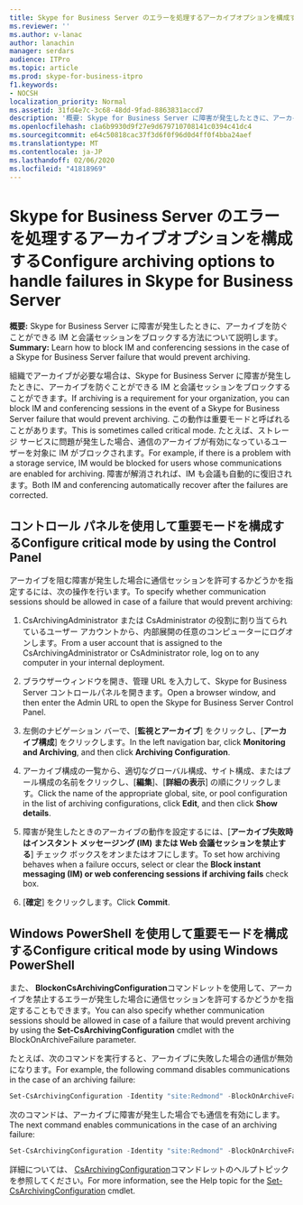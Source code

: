```yaml
---
title: Skype for Business Server のエラーを処理するアーカイブオプションを構成する
ms.reviewer: ''
ms.author: v-lanac
author: lanachin
manager: serdars
audience: ITPro
ms.topic: article
ms.prod: skype-for-business-itpro
f1.keywords:
- NOCSH
localization_priority: Normal
ms.assetid: 31fd4e7c-3c68-48dd-9fad-8863831accd7
description: '概要: Skype for Business Server に障害が発生したときに、アーカイブを防ぐことができる IM と会議セッションをブロックする方法について説明します。'
ms.openlocfilehash: c1a6b9930d9f27e9d679710708141c0394c41dc4
ms.sourcegitcommit: e64c50818cac37f3d6f0f96d0d4ff0f4bba24aef
ms.translationtype: MT
ms.contentlocale: ja-JP
ms.lasthandoff: 02/06/2020
ms.locfileid: "41818969"
---
```

# <a name="configure-archiving-options-to-handle-failures-in-skype-for-business-server"></a><span data-ttu-id="9ed16-103">Skype for Business Server のエラーを処理するアーカイブオプションを構成する</span><span class="sxs-lookup"><span data-stu-id="9ed16-103">Configure archiving options to handle failures in Skype for Business Server</span></span>

<span data-ttu-id="9ed16-104">**概要:** Skype for Business Server に障害が発生したときに、アーカイブを防ぐことができる IM と会議セッションをブロックする方法について説明します。</span><span class="sxs-lookup"><span data-stu-id="9ed16-104">**Summary:** Learn how to block IM and conferencing sessions in the case of a Skype for Business Server failure that would prevent archiving.</span></span>
  
<span data-ttu-id="9ed16-105">組織でアーカイブが必要な場合は、Skype for Business Server に障害が発生したときに、アーカイブを防ぐことができる IM と会議セッションをブロックすることができます。</span><span class="sxs-lookup"><span data-stu-id="9ed16-105">If archiving is a requirement for your organization, you can block IM and conferencing sessions in the event of a Skype for Business Server failure that would prevent archiving.</span></span> <span data-ttu-id="9ed16-106">この動作は重要モードと呼ばれることがあります。</span><span class="sxs-lookup"><span data-stu-id="9ed16-106">This is sometimes called critical mode.</span></span> <span data-ttu-id="9ed16-107">たとえば、ストレージ サービスに問題が発生した場合、通信のアーカイブが有効になっているユーザーを対象に IM がブロックされます。</span><span class="sxs-lookup"><span data-stu-id="9ed16-107">For example, if there is a problem with a storage service, IM would be blocked for users whose communications are enabled for archiving.</span></span> <span data-ttu-id="9ed16-108">障害が解消されれば、IM も会議も自動的に復旧されます。</span><span class="sxs-lookup"><span data-stu-id="9ed16-108">Both IM and conferencing automatically recover after the failures are corrected.</span></span> 
  
## <a name="configure-critical-mode-by-using-the-control-panel"></a><span data-ttu-id="9ed16-109">コントロール パネルを使用して重要モードを構成する</span><span class="sxs-lookup"><span data-stu-id="9ed16-109">Configure critical mode by using the Control Panel</span></span>

<span data-ttu-id="9ed16-110">アーカイブを阻む障害が発生した場合に通信セッションを許可するかどうかを指定するには、次の操作を行います。</span><span class="sxs-lookup"><span data-stu-id="9ed16-110">To specify whether communication sessions should be allowed in case of a failure that would prevent archiving:</span></span>
  
1. <span data-ttu-id="9ed16-111">CsArchivingAdministrator または CsAdministrator の役割に割り当てられているユーザー アカウントから、内部展開の任意のコンピューターにログオンします。</span><span class="sxs-lookup"><span data-stu-id="9ed16-111">From a user account that is assigned to the CsArchivingAdministrator or CsAdministrator role, log on to any computer in your internal deployment.</span></span> 
    
2. <span data-ttu-id="9ed16-112">ブラウザーウィンドウを開き、管理 URL を入力して、Skype for Business Server コントロールパネルを開きます。</span><span class="sxs-lookup"><span data-stu-id="9ed16-112">Open a browser window, and then enter the Admin URL to open the Skype for Business Server Control Panel.</span></span> 
    
3. <span data-ttu-id="9ed16-113">左側のナビゲーション バーで、[**監視とアーカイブ**] をクリックし、[**アーカイブ構成**] をクリックします。</span><span class="sxs-lookup"><span data-stu-id="9ed16-113">In the left navigation bar, click **Monitoring and Archiving**, and then click **Archiving Configuration**.</span></span>
    
4. <span data-ttu-id="9ed16-114">アーカイブ構成の一覧から、適切なグローバル構成、サイト構成、またはプール構成の名前をクリックし、[**編集**]、[**詳細の表示**] の順にクリックします。</span><span class="sxs-lookup"><span data-stu-id="9ed16-114">Click the name of the appropriate global, site, or pool configuration in the list of archiving configurations, click **Edit**, and then click **Show details**.</span></span>
    
5. <span data-ttu-id="9ed16-115">障害が発生したときのアーカイブの動作を設定するには、[**アーカイブ失敗時はインスタント メッセージング (IM) または Web 会議セッションを禁止する**] チェック ボックスをオンまたはオフにします。</span><span class="sxs-lookup"><span data-stu-id="9ed16-115">To set how archiving behaves when a failure occurs, select or clear the **Block instant messaging (IM) or web conferencing sessions if archiving fails** check box.</span></span>
    
6. <span data-ttu-id="9ed16-116">[**確定**] をクリックします。</span><span class="sxs-lookup"><span data-stu-id="9ed16-116">Click **Commit**.</span></span>
    
## <a name="configure-critical-mode-by-using-windows-powershell"></a><span data-ttu-id="9ed16-117">Windows PowerShell を使用して重要モードを構成する</span><span class="sxs-lookup"><span data-stu-id="9ed16-117">Configure critical mode by using Windows PowerShell</span></span>

<span data-ttu-id="9ed16-118">また、 **BlockonCsArchivingConfiguration**コマンドレットを使用して、アーカイブを禁止するエラーが発生した場合に通信セッションを許可するかどうかを指定することもできます。</span><span class="sxs-lookup"><span data-stu-id="9ed16-118">You can also specify whether communication sessions should be allowed in case of a failure that would prevent archiving by using the **Set-CsArchivingConfiguration** cmdlet with the BlockOnArchiveFailure parameter.</span></span>
  
<span data-ttu-id="9ed16-119">たとえば、次のコマンドを実行すると、アーカイブに失敗した場合の通信が無効になります。</span><span class="sxs-lookup"><span data-stu-id="9ed16-119">For example, the following command disables communications in the case of an archiving failure:</span></span>
  
```PowerShell
Set-CsArchivingConfiguration -Identity "site:Redmond" -BlockOnArchiveFailure $True
```

<span data-ttu-id="9ed16-120">次のコマンドは、アーカイブに障害が発生した場合でも通信を有効にします。</span><span class="sxs-lookup"><span data-stu-id="9ed16-120">The next command enables communications in the case of an archiving failure:</span></span>
  
```PowerShell
Set-CsArchivingConfiguration -Identity "site:Redmond" -BlockOnArchiveFailure $False
```

<span data-ttu-id="9ed16-121">詳細については、 [CsArchivingConfiguration](https://docs.microsoft.com/powershell/module/skype/set-csarchivingconfiguration?view=skype-ps)コマンドレットのヘルプトピックを参照してください。</span><span class="sxs-lookup"><span data-stu-id="9ed16-121">For more information, see the Help topic for the [Set-CsArchivingConfiguration](https://docs.microsoft.com/powershell/module/skype/set-csarchivingconfiguration?view=skype-ps) cmdlet.</span></span>
  

